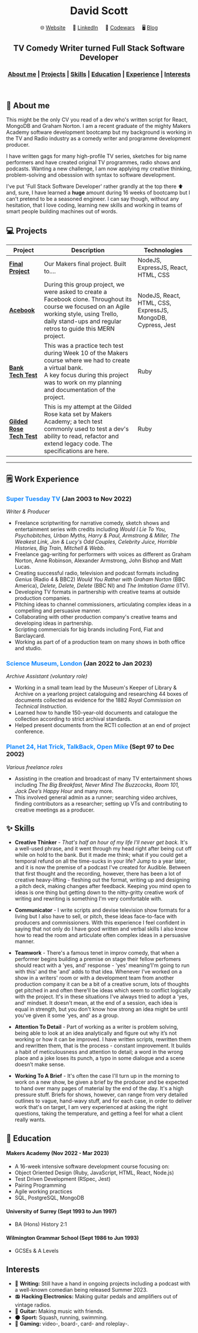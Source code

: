 
<h1 align="center">David Scott</h1>

<div align="center">

🌐&nbsp;[Website](http://www.crockattandscott.co.uk/)&nbsp;&nbsp;&nbsp;&nbsp;&nbsp;🔗&nbsp;[LinkedIn](https://uk.linkedin.com/in/david-scott-752332137)&nbsp;&nbsp;&nbsp;&nbsp;&nbsp;🥋&nbsp;[Codewars](https://www.codewars.com/users/sirdavy)&nbsp;&nbsp;&nbsp;&nbsp;&nbsp;🖥️&nbsp;[Blog](https://medium.com/@sirdavy)

</div>

## <div align="center">TV Comedy Writer turned Full Stack Software Developer</div>
<div align="center">

### [About me](#about_me) | [Projects](#projects) | [Skills](#skills) | [Education](#education) | [Experience](#experience) | [Interests](#interests)

</div><br>

## 🔎 **About me**

This might be the only CV you read of a dev who's written script for React, MongoDB and Graham Norton. I am a recent graduate of the mighty Makers Academy software development bootcamp but my background is working in the TV and Radio industry as a comedy writer and programme development producer.

I have written gags for many high-profile TV series, sketches for big name performers and have created original TV programmes, radio shows and podcasts. Wanting a new challenge, I am now applying my creative thinking, problem-solving and obesssion with syntax to software development.

 I've put 'Full Stack Software Developer' rather grandly at the top there ⬆️ and, sure, I have learned a **huge** amount during 16 weeks of bootcamp but I can't pretend to be a seasoned engineer. I can say though, without any hesitation, that I love coding, learning new skills and working in teams of smart people building machines out of words. 

## 💻 **Projects**
| Project | Description | Technologies |
|---  |---  |---  |
| [**Final Project**](https://github.com/sirdavy) | Our Makers final project. Built to....  | NodeJS, ExpressJS, React, HTML, CSS |
| [**Acebook**](https://github.com/sirdavy/acebook-team-water) | During this group project, we were asked to create a Facebook clone. Throughout its course we focused on an Agile working style, using Trello, daily stand-ups and regular retros to guide this MERN project. | NodeJS, React, HTML, CSS, ExpressJS, MongoDB, Cypress, Jest |
| [**Bank Tech Test**](https://github.com/sirdavy/bank-tech-test) | This was a practice tech test during Week 10 of the Makers course where we had to create a virtual bank. <br> A key focus during this project was to work on my planning and documentation of the project. | Ruby |
| [**Gilded Rose Tech Test**](https://github.com/sirdavy/gilded-rose-tech-test-ruby) | This is my attempt at the Gilded Rose kata set by Makers Academy; a tech test commonly used to test a dev's ability to read, refactor and extend legacy code. The specifications are here.| Ruby |
----


## 🗒️ Work Experience
### <span style="color: #1589FF;">**Super Tuesday TV**</span> (Jan 2003 to Nov 2022) <br> 
*Writer & Producer*
* Freelance scriptwriting for narrative comedy, sketch shows and entertainment series with credits including *Would I Lie To You, Psychobitches, Urban Myths, Harry & Paul, Armstrong & Miller, The Weakest Link, Jon & Lucy's Odd Couples, Celebrity Juice, Horrible Histories, Big Train, Mitchell & Webb*.
* Freelance gag-writing for performers with voices as different as Graham Norton, Anne Robinson, Alexander Armstrong, John Bishop and Matt Lucas.
* Creating successful radio, television and podcast formats including *Genius* (Radio 4 & BBC2) *Would You Rather with Graham Norton* (BBC America), *Delete, Delete, Delete* (BBC NI) and *The Imitation Game* (ITV).
* Developing TV formats in partnership with creative teams at outside production companies.
* Pitching ideas to channel commissioners, articulating complex ideas in a compelling and persuasive manner.
* Collaborating with other production company's creative teams and developing ideas in partnership.
* Scripting commercials for big brands including Ford, Fiat and Barclaycard.
* Working as part of of a production team on many shows in both office and studio.

### <span style="color: #1589FF;">**Science Museum, London**</span> (Jan 2022 to Jan 2023) <br> 
*Archive Assistant (voluntary role)*
* Working in a small team lead by the Museum's Keeper of Library & Archive on a yearlong project cataloguing and researching 44 boxes of documents collected as evidence for the 1882 *Royal Commission on Technical Instruction*. 
* Learned how to handle 150-year-old documents and catalogue the collection according to strict archival standards.
* Helped present documents from the RCTI collection at an end of project conference.

### <span style="color: #1589FF;">**Planet 24, Hat Trick, TalkBack, Open Mike**</span> (Sept 97 to Dec 2002) <br> 
*Various freelance roles*
* Assisting in the creation and broadcast of many TV entertainment shows including *The Big Breakfast, Never Mind The Buzzcocks, Room 101, Jack Dee’s Happy Hour* and many more. 
* This involved general admin as a runner; searching video archives, finding contributors as a researcher; setting up VTs and contributing to creative meetings as a producer.

## ✨ Skills
* **Creative Thinker** - *That's half an hour of my life I'll never get back.* It's a well-used phrase, and it went through my head right after being cut off while on hold to the bank. But it made me think; what if you could get a temporal refund on all the time-sucks in your life? Jump to a year later, and it is now the premise of a podcast I've created for Audible. Between that first thought and the recording, however, there has been a lot of creative heavy-lifting - fleshing out the format, writing up and designing a pitch deck, making changes after feedback. Keeping you mind open to ideas is one thing but getting down to the nitty-gritty creative work of writing and rewriting is something I'm very comfortable with. 

* **Communicator** - I write scripts and devise television show formats for a living but I also have to sell, or pitch, these ideas face-to-face with producers and commissioners. With this experience I feel confident in saying that not only do I have good written and verbal skills I also know how to read the room and articulate often complex ideas in a persuasive manner. 

* **Teamwork** - There's a famous tenet in improv comedy, that when a performer begins building a premise on stage their fellow perfomers should react with a 'yes, and' response - 'yes' meaning'I'm going to run with this' and the 'and' adds to that idea. Whenever I've worked on a show in a writers' room or with a development team from another production company it can be a bit of a creative scrum, lots of thoughts get pitched in and often there'll be ideas which seem to conflict logically with the project. It's in these situations I've always tried to adopt a 'yes, and' mindset. It doesn't mean, at the end of a session, each idea is equal in strength, but you don't know how strong an idea might be until you've given it some 'yes, and' as a group.

* **Attention To Detail** - Part of working as a writer is problem solving, being able to look at an idea analytically and figure out why it’s not working or how it can be improved. I have written scripts, rewritten them and rewritten them, that is the process - constant improvement. It builds a habit of meticulousness and attention to detail; a word in the wrong place and a joke loses its punch, a typo in some dialogue and a scene doesn’t make sense.
  
* **Working To A Brief** - It's often the case I'll turn up in the morning to work on a new show, be given a brief by the producer and be expected to hand over many pages of material by the end of the day. It's a high pressure stuff. Briefs for shows, however, can range from very detailed outlines to vague, hand-wavy stuff, and for each case, in order to deliver work that's on target, I am very experienced at asking the right questions, taking the temperature, and getting a feel for what a client really wants.

## 🎒 Education

#### **Makers Academy** (Nov 2022 - Mar 2023)
- A 16-week intensive software development course focusing on:
- Object Oriented Design (Ruby, JavaScript, HTML, React, Node.js)
- Test Driven Development (RSpec, Jest)
- Pairing Programming 
- Agile working practices
- SQL, PostgreSQL, MongoDB

#### **University of Surrey** (Sept 1993 to Jun 1997)
- BA (Hons) History 2:1


#### **Wilmington Grammar School** (Sept 1986 to Jun 1993)
- GCSEs & A Levels


## Interests
*  📝 **Writing:** Still have a hand in ongoing projects including a podcast with a well-known comedian being released  Summer 2023.
* 📻 **Hacking Electronics:** Making guitar pedals and amplifiers out of vintage radios.
* 🎸 **Guitar:** Making music with friends.
* 🌑 **Sport:** Squash, running, swimming.
* 🎲 **Gaming:** video-, board-, card- and roleplay-.